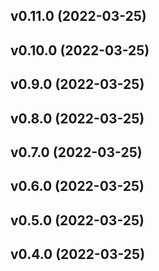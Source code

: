 <!--next-version-placeholder-->

## v0.11.0 (2022-03-25)


## v0.10.0 (2022-03-25)


## v0.9.0 (2022-03-25)


## v0.8.0 (2022-03-25)


## v0.7.0 (2022-03-25)


## v0.6.0 (2022-03-25)


## v0.5.0 (2022-03-25)


## v0.4.0 (2022-03-25)

